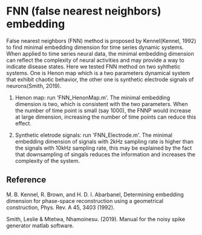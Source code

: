 # FNN (false nearest neighbors) embedding
False nearest neighbors (FNN) method is proposed by Kennel(Kennel, 1992) to find minimal embedding dimension for time series dynamic systems. When applied to time series neural data, the minimal embedding dimension can reflect the complexity of neural activities and may provide a way to indicate disease states. Here we tested FNN method on two syhthetic systems. One is Henon map which is a two parameters dynamical system that exhibit chaotic behavior, the other one is synthetic electrode signals of neurons(Smith, 2019). 

1. Henon map: run 'FNN_HenonMap.m'. The minimal embedding dimension is two, which is consistent with the two parameters. When the number of time point is small (say 1000), the FNNP would increase at large dimension, increasing the number of time points can reduce this effect.

2. Synthetic eletrode signals: run 'FNN_Electrode.m'. The minimal embedding dimension of signals with 2kHz sampling rate is higher than the signals with 10kHz sampling rate, this may be explained by the fact that downsampling of singals reduces the information and increases the complexity of the system. 

## Reference
M. B. Kennel, R. Brown, and H. D. I. Abarbanel, Determining embedding dimension for phase-space reconstruction using a geometrical construction, Phys. Rev. A 45, 3403 (1992).

Smith, Leslie & Mtetwa, Nhamoinesu. (2019). Manual for the noisy spike generator matlab software. 
